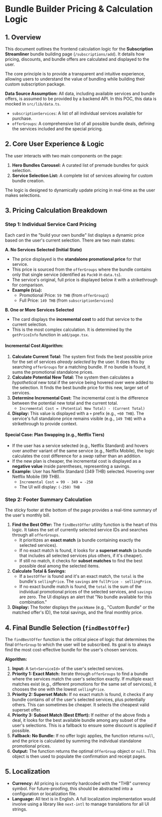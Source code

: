 # Bundle Builder Pricing & Calculation Logic

## 1. Overview

This document outlines the frontend calculation logic for the **Subscription Streamliner** bundle building page (`/subscriptions/add`). It details how pricing, discounts, and bundle offers are calculated and displayed to the user.

The core principle is to provide a transparent and intuitive experience, allowing users to understand the value of bundling while building their custom subscription package.

**Data Source Assumption:** All data, including available services and bundle offers, is assumed to be provided by a backend API. In this POC, this data is mocked in `src/lib/data.ts`.
-   `subscriptionServices`: A list of all individual services available for purchase.
-   `offerGroups`: A comprehensive list of all possible bundle deals, defining the services included and the special pricing.

## 2. Core User Experience & Logic

The user interacts with two main components on the page:
1.  **Hero Bundles Carousel:** A curated list of premade bundles for quick selection.
2.  **Service Selection List:** A complete list of services allowing for custom bundle creation.

The logic is designed to dynamically update pricing in real-time as the user makes selections.

## 3. Pricing Calculation Breakdown

### Step 1: Individual Service Card Pricing

Each card in the "build your own bundle" list displays a dynamic price based on the user's current selection. There are two main states:

**A. No Services Selected (Initial State)**
- The price displayed is the **standalone promotional price** for that service.
- This price is sourced from the `offerGroups` where the bundle contains only that single service (identified as `Pack0` in `data.ts`).
- The service's original, full price is displayed below it with a strikethrough for comparison.
- **Example (`Viu`):**
    - Promotional Price: `59 THB` (from `offerGroup1`)
    - Full Price: `149 THB` (from `subscriptionServices`)

**B. One or More Services Selected**
- The card displays the **incremental cost** to add that service to the current selection.
- This is the most complex calculation. It is determined by the `getPriceInfo` function in `add/page.tsx`.

#### Incremental Cost Algorithm:
1.  **Calculate Current Total:** The system first finds the best possible price for the set of services *already selected* by the user. It does this by searching `offerGroups` for a matching bundle. If no bundle is found, it sums the promotional standalone prices.
2.  **Calculate Potential New Total:** The system then calculates a *hypothetical* new total if the service being hovered over were added to the selection. It finds the best bundle price for this new, larger set of services.
3.  **Determine Incremental Cost:** The incremental cost is the difference between the potential new total and the current total.
    - `Incremental Cost = (Potential New Total) - (Current Total)`
4.  **Display:** This value is displayed with a `+` prefix (e.g., `+60 THB`). The service's full standalone price remains visible (e.g., `149 THB`) with a strikethrough to provide context.

#### Special Case: Plan Swapping (e.g., Netflix Tiers)
- If the user has a service selected (e.g., Netflix Standard) and hovers over another variant of the same service (e.g., Netflix Mobile), the logic calculates the cost difference for a *swap* rather than an addition.
- If the new plan is cheaper, the incremental cost is displayed as a **negative value** inside parentheses, representing a savings.
- **Example:** User has Netflix Standard (349 THB) selected. Hovering over Netflix Mobile (99 THB).
    - `Incremental Cost = 99 - 349 = -250`
    - The UI will display: `(-250) THB`

### Step 2: Footer Summary Calculation

The sticky footer at the bottom of the page provides a real-time summary of the user's monthly bill.

1.  **Find the Best Offer:** The `findBestOffer` utility function is the heart of this logic. It takes the set of currently selected service IDs and searches through all `offerGroups`.
    - It prioritizes an **exact match** (a bundle containing exactly the selected services).
    - If no exact match is found, it looks for a **superset match** (a bundle that includes all selected services plus others, if it's cheaper).
    - If still no match, it checks for **subset matches** to find the best possible deal among the selected items.
2.  **Calculate Total & Savings:**
    - If a `bestOffer` is found and it's an exact match, the `total` is the bundle's `sellingPrice`. The `savings` are `fullPrice - sellingPrice`.
    - If no exact bundle match is found, the `total` is the sum of the individual promotional prices of the selected services, and `savings` are zero. The UI displays an alert that "No bundle available for this combination."
3.  **Display:** The footer displays the `packName` (e.g., "Custom Bundle" or the matched offer's ID), the total savings, and the final monthly price.

## 4. Final Bundle Selection (`findBestOffer`)

The `findBestOffer` function is the critical piece of logic that determines the final `OfferGroup` to which the user will be subscribed. Its goal is to always find the most cost-effective bundle for the user's chosen services.

**Algorithm:**
1.  **Input:** A `Set<ServiceId>` of the user's selected services.
2.  **Priority 1: Exact Match:** Iterate through `offerGroups` to find a bundle where the services match the user's selection exactly. If multiple exact matches exist (e.g., different promotions for the same set of services), it chooses the one with the lowest `sellingPrice`.
3.  **Priority 2: Superset Match:** If no exact match is found, it checks if any bundle contains *all* of the user's selected services, plus potentially others. This can sometimes be cheaper. It selects the cheapest valid superset offer.
4.  **Priority 3: Subset Match (Best Effort):** If neither of the above finds a deal, it looks for the best available bundle among any subset of the user's selections. This is a fallback to ensure some discount is applied if possible.
5.  **Fallback: No Bundle:** If no offer logic applies, the function returns `null`, and the price is calculated by summing the individual standalone promotional prices.
6.  **Output:** The function returns the optimal `OfferGroup` object or `null`. This object is then used to populate the confirmation and receipt pages.

## 5. Localization

- **Currency:** All pricing is currently hardcoded with the "THB" currency symbol. For future-proofing, this should be abstracted into a configuration or localization file.
- **Language:** All text is in English. A full localization implementation would involve using a library like `next-intl` to manage translations for all UI strings.
